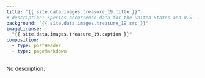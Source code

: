 ```yaml
---
title: "{{ site.data.images.treasure_19.title }}"
# description: Species occurrence data for the United States and U.S. Territories.
background: "{{ site.data.images.treasure_19.src }}"
imageLicense: |
  "{{ site.data.images.treasure_19.caption }}"
composition:
  - type: postHeader
  - type: pageMarkdown
---
```


No description.